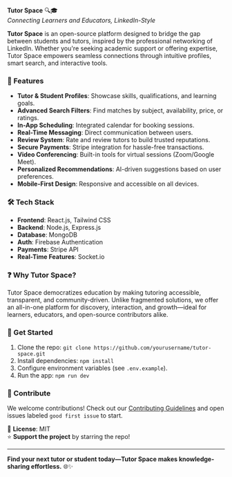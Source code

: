 **Tutor Space** 🔍🎓  
*Connecting Learners and Educators, LinkedIn-Style*

**Tutor Space** is an open-source platform designed to bridge the gap between students and tutors, inspired by the professional networking of LinkedIn. Whether you're seeking academic support or offering expertise, Tutor Space empowers seamless connections through intuitive profiles, smart search, and interactive tools.

### 🌟 Features  
- **Tutor & Student Profiles**: Showcase skills, qualifications, and learning goals.  
- **Advanced Search Filters**: Find matches by subject, availability, price, or ratings.  
- **In-App Scheduling**: Integrated calendar for booking sessions.  
- **Real-Time Messaging**: Direct communication between users.  
- **Review System**: Rate and review tutors to build trusted reputations.  
- **Secure Payments**: Stripe integration for hassle-free transactions.  
- **Video Conferencing**: Built-in tools for virtual sessions (Zoom/Google Meet).  
- **Personalized Recommendations**: AI-driven suggestions based on user preferences.  
- **Mobile-First Design**: Responsive and accessible on all devices.  

### 🛠️ Tech Stack  
- **Frontend**: React.js, Tailwind CSS  
- **Backend**: Node.js, Express.js  
- **Database**: MongoDB  
- **Auth**: Firebase Authentication  
- **Payments**: Stripe API  
- **Real-Time Features**: Socket.io  

### ❓ Why Tutor Space?  
Tutor Space democratizes education by making tutoring accessible, transparent, and community-driven. Unlike fragmented solutions, we offer an all-in-one platform for discovery, interaction, and growth—ideal for learners, educators, and open-source contributors alike.  

### 🚀 Get Started  
1. Clone the repo: `git clone https://github.com/yourusername/tutor-space.git`  
2. Install dependencies: `npm install`  
3. Configure environment variables (see `.env.example`).  
4. Run the app: `npm run dev`  

### 🤝 Contribute  
We welcome contributions! Check out our [Contributing Guidelines](CONTRIBUTING.md) and open issues labeled `good first issue` to start.  

📄 **License**: MIT  
⭐ **Support the project** by starring the repo!  

---  
**Find your next tutor or student today—Tutor Space makes knowledge-sharing effortless.** 🌐✨
